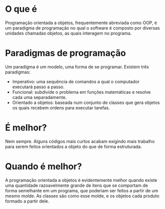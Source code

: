 # O que é
Programação orientada a objetos, frequentemente abreviada como OOP, é um paradigma de programação no qual o software é composto por diversas unidades chamadas objetos, as quais interagem no programa.

# Paradigmas de programação
Um paradigma é um modelo, uma forma de se programar. Existem três paradigmas:
- Imperativo: uma sequência de comandos a qual o computador executará passo a passo.
- Funcional: subdivide o problema em funções matemáticas e resolve cada uma separadamente.
- Orientado a objetos: baseada num conjunto de classes que gera objetos os quais recebem ordens para executar tarefas.

# É melhor?
Nem sempre. Alguns códigos mais curtos acabam exigindo mais trabalho para serem feitos orientados a objeto do que de forma estruturada.

# Quando é melhor?
A programação orientada a objetos é evidentemente melhor quando existe uma quantidade razoavelmente grande de itens que se comportam de forma semelhante em um programa, que poderiam ser feitos a partir de um mesmo molde. As classes são como esse molde, e os objetos cada produto formado a partir dele.